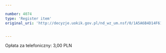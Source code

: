 ```yaml
---

number: 4074
type: 'Register item'
original_uri: 'http://decyzje.uokik.gov.pl/nd_wz_um.nsf/0/1A5A6B4D14F6171BC1257AC900316CF9?OpenDocument'


---
```


Opłata za telefoniczny: 3,00 PLN
